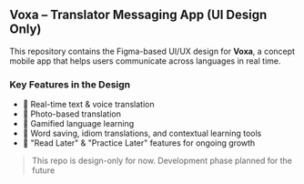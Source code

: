 ## Voxa – Translator Messaging App (UI Design Only)

This repository contains the Figma-based UI/UX design for **Voxa**, a concept mobile app that helps users communicate across languages in real time.

### Key Features in the Design
- 🔁 Real-time text & voice translation
- 📸 Photo-based translation
- 🧠 Gamified language learning
- 📝 Word saving, idiom translations, and contextual learning tools
- 🔖 "Read Later" & "Practice Later" features for ongoing growth

> This repo is design-only for now. Development phase planned for the future 

